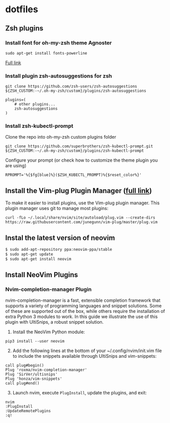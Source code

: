 # dotfiles


## Zsh plugins

### Install font for oh-my-zsh theme Agnoster

```
sudo apt-get install fonts-powerline
```

[Full link](https://github.com/agnoster/agnoster-zsh-theme)

### Install plugin zsh-autosuggestions for zsh

```
git clone https://github.com/zsh-users/zsh-autosuggestions ${ZSH_CUSTOM:-~/.oh-my-zsh/custom}/plugins/zsh-autosuggestions

plugins=( 
    # other plugins...
    zsh-autosuggestions
)
```

### Install zsh-kubectl-prompt

Clone the repo into oh-my-zsh custom plugins folder
```
git clone https://github.com/superbrothers/zsh-kubectl-prompt.git ${ZSH_CUSTOM:-~/.oh-my-zsh/custom}/plugins/zsh-kubectl-prompt
```

Configure your prompt (or check how to customize the theme plugin you are using)
```
RPROMPT='%{$fg[blue]%}($ZSH_KUBECTL_PROMPT)%{$reset_color%}'
```




## Install the Vim-plug Plugin Manager ([full link](https://www.linode.com/docs/guides/how-to-install-neovim-and-plugins-with-vim-plug/))

To make it easier to install plugins, use the Vim-plug plugin manager. This plugin manager uses git to manage most plugins:

`curl -fLo ~/.local/share/nvim/site/autoload/plug.vim --create-dirs https://raw.githubusercontent.com/junegunn/vim-plug/master/plug.vim`

## Instal the latest version of neovim

```sh
$ sudo add-apt-repository ppa:neovim-ppa/stable
$ sudo apt-get update
$ sudo apt-get install neovim
```

## Install NeoVim Plugins
### Nvim-completion-manager Plugin

nvim-completion-manager is a fast, extensible completion framework that supports a variety of programming languages and snippet solutions. Some of these are supported out of the box, while others require the installation of extra Python 3 modules to work. In this guide we illustrate the use of this plugin with UltiSnips, a robust snippet solution.

1. Install the NeoVim Python module:

`pip3 install --user neovim`

2. Add the following lines at the bottom of your ~/.config/nvim/init.vim file to include the snippets available through UltiSnips and vim-snippets:

```
call plug#begin()
Plug 'roxma/nvim-completion-manager'
Plug 'SirVer/ultisnips'
Plug 'honza/vim-snippets'
call plug#end()
```

3. Launch nvim, execute `PlugInstall`, update the plugins, and exit:

```
nvim
:PlugInstall
:UpdateRemotePlugins
:q!
```

